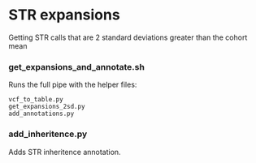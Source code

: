 # STR expansions

Getting STR calls that are 2 standard deviations greater than the cohort mean

### get_expansions_and_annotate.sh

Runs the full pipe with the helper files:

```
vcf_to_table.py
get_expansions_2sd.py
add_annotations.py
```

### add_inheritence.py

Adds STR inheritence annotation.

